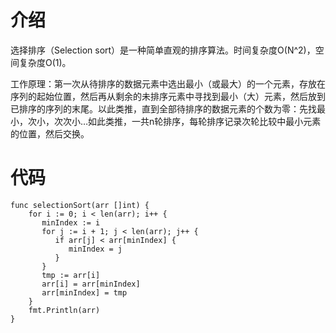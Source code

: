 # 介绍

选择排序（Selection sort）是一种简单直观的排序算法。时间复杂度O(N^2)，空间复杂度O(1)。

工作原理：第一次从待排序的数据元素中选出最小（或最大）的一个元素，存放在序列的起始位置，然后再从剩余的未排序元素中寻找到最小（大）元素，然后放到已排序的序列的末尾。以此类推，直到全部待排序的数据元素的个数为零：先找最小，次小，次次小…如此类推，一共n轮排序，每轮排序记录次轮比较中最小元素的位置，然后交换。

# 代码

```
func selectionSort(arr []int) {
    for i := 0; i < len(arr); i++ {
       minIndex := i
       for j := i + 1; j < len(arr); j++ {
          if arr[j] < arr[minIndex] {
             minIndex = j
          }
       }
       tmp := arr[i]
       arr[i] = arr[minIndex]
       arr[minIndex] = tmp
    }
    fmt.Println(arr)
}
```
